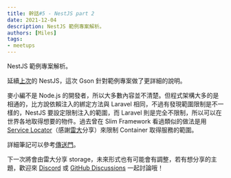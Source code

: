 ```yaml
---
title: 幹話#5 - NestJS part 2
date: 2021-12-04
description: NestJS 範例專案解析。
authors: [Miles]
tags:
- meetups
---
```


NestJS 範例專案解析。

<!--truncate-->

延續[上次](no-4-nestjs-part1.md)的 NestJS，這次 Gson 針對範例專案做了更詳細的說明。

麥小編不是 Node.js 的開發者，所以大多數內容並不清楚。但程式架構大多的是相通的，比方說依賴注入的綁定方法與 Laravel 相同，不過有發現範圍限制是不一樣的，NestJS 要設定限制注入的範圍，而 Laravel 則是完全不限制，所以可以在世界各地取得想要的物件。過去曾在 Slim Framework 看過類似的做法是用 [Service Locator](https://www.runoob.com/design-pattern/service-locator-pattern.html)（感謝[雷大](https://github.com/tedmax100)分享）來限制 Container 取得服務的範圍。

詳細筆記可以參考[傳送門](https://ganhuaruanti.github.io/nestjs-document/)。

下一次將會由雷大分享 storage，未來形式也有可能會有調整，若有想分享的主題，歡迎來 [Discord](https://discord.io/ganhuaking) 或 [GitHub Discussions](https://github.com/ganhuaking/meetups/discussions) 一起討論哦！
